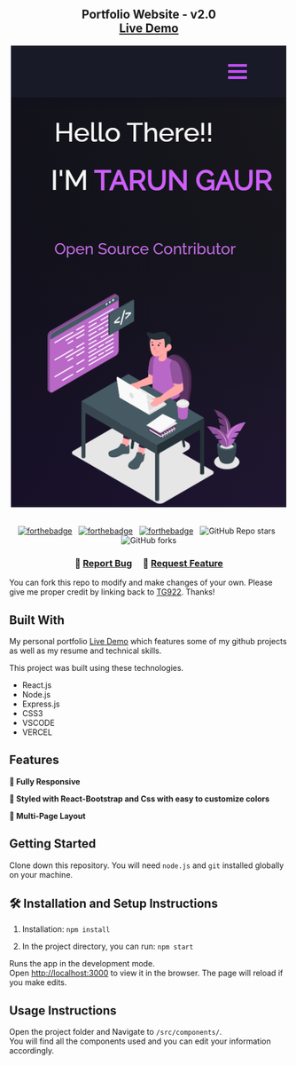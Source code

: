 ﻿<h2 align="center">
  Portfolio Website - v2.0<br/>
  <a href="https://TG922.github.io/ target="_blank">Live Demo</a>
</h2>
<div align="center">
  <img alt="Demo" src="./Images/readme-img1.PNG" />
</div>

<br/>

<center>

[![forthebadge](https://forthebadge.com/images/badges/built-with-love.svg)](https://forthebadge.com) &nbsp;
[![forthebadge](https://forthebadge.com/images/badges/made-with-javascript.svg)](https://forthebadge.com) &nbsp;
[![forthebadge](https://forthebadge.com/images/badges/open-source.svg)](https://forthebadge.com) &nbsp;
![GitHub Repo stars](https://img.shields.io/github/stars/TG922/Portfolio?color=red&logo=github&style=for-the-badge) &nbsp;
![GitHub forks](https://img.shields.io/github/forks/TG922/Portfolio?color=red&logo=github&style=for-the-badge)

</center>

<h3 align="center">
    🔹
    <a href="https://github.com/TG922/TG922.github.io/issues">Report Bug</a> &nbsp; &nbsp;
    🔹
    <a href="https://github.com/TG922/Portfolio/issues">Request Feature</a>
</h3>

You can fork this repo to modify and make changes of your own. Please give me proper credit by linking back to [TG922](https://github.com/TG922). Thanks!

## Built With

My personal portfolio <a href="https://TG922.github.io/" target="_blank">Live Demo</a> which features some of my github projects as well as my resume and technical skills.<br/>

This project was built using these technologies.

- React.js
- Node.js
- Express.js
- CSS3
- VSCODE
- VERCEL

## Features

**📱 Fully Responsive**

**🎨 Styled with React-Bootstrap and Css with easy to customize colors**

**📖 Multi-Page Layout**


## Getting Started

Clone down this repository. You will need `node.js` and `git` installed globally on your machine.

## 🛠 Installation and Setup Instructions

1. Installation: `npm install`

2. In the project directory, you can run: `npm start`

Runs the app in the development mode.\
Open [http://localhost:3000](http://localhost:3000) to view it in the browser.
The page will reload if you make edits.

## Usage Instructions

Open the project folder and Navigate to `/src/components/`. <br/>
You will find all the components used and you can edit your information accordingly.

<!-- ### Show your support

Give a ⭐ if you like this website!

<a href="https://www.buymeacoffee.com/TG922" target="_blank"><img src="https://cdn.buymeacoffee.com/buttons/v2/default-violet.png" alt="Buy Me A Coffee" height= "60px" width= "217px" ></a>

-->





